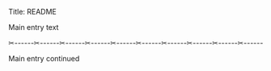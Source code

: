 Title: README

Main entry text

✂------✂------✂------✂------✂------✂------✂------✂------✂------✂------

Main entry continued
